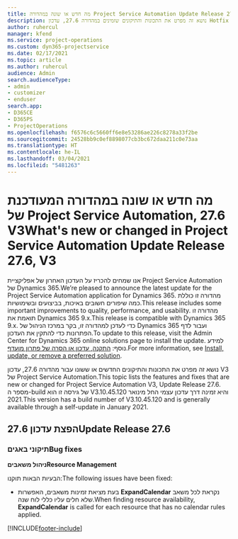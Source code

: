 ```yaml
---
title: מה חדש או שונה במהדורה Project Service Automation Update Release 27.6 Hotfix, V3
description: נושא זה מפרט את התכונות והתיקונים שזמינים במהדורה 27.6, עדכון Hotfix V3 של Project Service Automation.
author: ruhercul
manager: kfend
ms.service: project-operations
ms.custom: dyn365-projectservice
ms.date: 02/17/2021
ms.topic: article
ms.author: ruhercul
audience: Admin
search.audienceType:
- admin
- customizer
- enduser
search.app:
- D365CE
- D365PS
- ProjectOperations
ms.openlocfilehash: f6576c6c5660ff6e8e53286ae226c8278a33f2be
ms.sourcegitcommit: 24528bb9c0ef8898077cb3bc672daa211c0e73aa
ms.translationtype: HT
ms.contentlocale: he-IL
ms.lasthandoff: 03/04/2021
ms.locfileid: "5481263"
---
```

# <a name="whats-new-or-changed-in-project-service-automation-update-release-276-v3"></a><span data-ttu-id="8ba54-103">מה חדש או שונה במהדורה המעודכנת של Project Service Automation, 27.6 V3</span><span class="sxs-lookup"><span data-stu-id="8ba54-103">What's new or changed in Project Service Automation Update Release 27.6, V3</span></span>

<span data-ttu-id="8ba54-104">אנו שמחים להכריז על העדכון האחרון של אפליקציית Project Service Automation של Dynamics 365.</span><span class="sxs-lookup"><span data-stu-id="8ba54-104">We’re pleased to announce the latest update for the Project Service Automation application for Dynamics 365.</span></span> <span data-ttu-id="8ba54-105">מהדורה זו כוללת כמה שיפורים חשובים באיכות, בביצועים ובשימושיות.</span><span class="sxs-lookup"><span data-stu-id="8ba54-105">This release includes some important improvements to quality, performance, and usability.</span></span> <span data-ttu-id="8ba54-106">מהדורה זו תואמת את Dynamics 365 9.x.</span><span class="sxs-lookup"><span data-stu-id="8ba54-106">This release is compatible with Dynamics 365 9.x.</span></span> <span data-ttu-id="8ba54-107">כדי לעדכן למהדורה זו, בקר במרכז הניהול של Dynamics 365 ועבור לדף הפתרונות כדי להתקין את העדכון.</span><span class="sxs-lookup"><span data-stu-id="8ba54-107">To update to this release, visit the Admin Center for Dynamics 365 online solutions page to install the update.</span></span> <span data-ttu-id="8ba54-108">למידע נוסף: [התקנה, עדכון או הסרה של פתרון מועדף](https://docs.microsoft.com/power-platform/admin/install-remove-preferred-solution).</span><span class="sxs-lookup"><span data-stu-id="8ba54-108">For more information, see [Install, update, or remove a preferred solution](https://docs.microsoft.com/power-platform/admin/install-remove-preferred-solution).</span></span>

<span data-ttu-id="8ba54-109">נושא זה מפרט את התכונות והתיקונים החדשים או ששונו עבור מהדורה 27.6, עדכון V3 של Project Service Automation.</span><span class="sxs-lookup"><span data-stu-id="8ba54-109">This topic lists the features and fixes that are new or changed for Project Service Automation V3, Update Release 27.6.</span></span> <span data-ttu-id="8ba54-110">מספר ה-build של גירסה זו הוא V3.10.45.120 והיא זמינה דרך עדכון עצמי החל מינואר 2021.</span><span class="sxs-lookup"><span data-stu-id="8ba54-110">This version has a build number of V3.10.45.120 and is generally available through a self-update in January 2021.</span></span>

## <a name="update-release-276"></a><span data-ttu-id="8ba54-111">הפצת עדכון 27.6</span><span class="sxs-lookup"><span data-stu-id="8ba54-111">Update Release 27.6</span></span>

### <a name="bug-fixes"></a><span data-ttu-id="8ba54-112">תיקוני באגים</span><span class="sxs-lookup"><span data-stu-id="8ba54-112">Bug fixes</span></span>


<span data-ttu-id="8ba54-113">**ניהול משאבים**</span><span class="sxs-lookup"><span data-stu-id="8ba54-113">**Resource Management**</span></span>

<span data-ttu-id="8ba54-114">הבעיות הבאות תוקנו:</span><span class="sxs-lookup"><span data-stu-id="8ba54-114">The following issues have been fixed:</span></span>

- <span data-ttu-id="8ba54-115">בעת מציאת זמינות משאבים, האפשרות **ExpandCalendar** נקראת לכל משאב שלא חלים עליו כללי לוח שנה.</span><span class="sxs-lookup"><span data-stu-id="8ba54-115">When finding resource availability, **ExpandCalendar** is called for each resource that has no calendar rules applied.</span></span>


[!INCLUDE[footer-include](../includes/footer-banner.md)]
